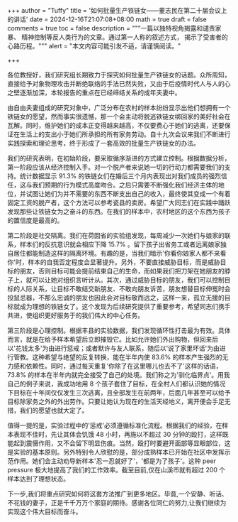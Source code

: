+++
author = "Tuffy"
title = '如何批量生产铁链女——董志民在第二十届会议上的讲话'
date = 2024-12-16T21:07:08+08:00
math = true 
draft = false
comments = true
toc = false
description = """一篇以独特视角揭露和谴责家暴、
精神控制等反人类行为的文章。通过第一人称的叙述方式，
揭示了受害者的心路历程。"""
alert = "本文内容可能引发不适，请谨慎阅读。"

+++

各位教授好，我们研究组长期致力于探究如何批量生产铁链女的话题。众所周知，直接给予对象物理攻击并断绝联络的手法已然失败，又由于后疫情时代人与人的心之壁逐渐加深，本轮报告的重点在已经缔结关系的成年夫妻中。

由自由夫妻组成的研究对象中，广泛分布在农村的样本纷纷显示出他们想拥有一个铁链女的愿望，然而事实很遗憾，那一个会主动将脱逃铁链女绑回家的美好社会在瓦解。同时，维护她们的成本正变得越来越高，不仅要费心于她们的逃离，还要保证在生活上的支出小于她们所承担的所有家务劳动。自十九次会议来我们不断进行实践探索和理论思考，终于形成了一套高效的批量生产铁链女的办法。

我们的研究表明，在初始阶段，要采取循序渐进的方式建立控制。根据数据分析，第一阶段应该从经济控制入手。对一个脱产者来说她一切的行动力都需要我们的支持。统计数据显示 91.3% 的铁链女们在婚后三个月内表现出对我们成员的强烈信任，这与我们预期的行为模式高度吻合。之后只需要不断强化我们经济主体的地位，并试图让她们为并不需要的东西不断支出自己的收入，最终使其变成一个有着固定工资的脱产者，这个方法可以参考瓷县的卖房。希望广大同志们在实践中踊跃发现那些让铁链女为之奋斗的东西。在我们的样本中，农村地区的这个东西为孩子的置信度是最高的。

第二阶段是社交隔离。我们在荷囡省的实验组发现，每周减少一次她们与娘家的联系，样本们的反抗意识就会相应下降 15.7% 。留下孩子出省务工或者远离娘家独自居住都能制造这样的隔离环境。有趣的是，当我们暗示'你看你娘家人都不来看你'时，样本的自我否定程度会显著提升。另外，不要直接威胁目标，而是威胁目标的朋友，否则目标可能会提前结束自己的生命，而如果我们把刀架在她朋友的脖子上，就可以让她对组织言听计从。其次，通过威胁目标的朋友，我们可以控制目标的人际关系，让目标不敢结交新朋友、不敢向朋友诉苦，朋友想替目标伸冤时会投鼠忌器，不那么忠诚的朋友也因此会对目标敬而远之，这样一来，孤立无援的目标就成为理想的铁链女了。这个发现为后续研究提供了重要参考，希望同志们携手共进，使组织更好服务于的我们伟大的中心任务。

第三阶段是心理控制。根据丰县的实验数据，我们发现循环性打击最为有效。具体而言，就是在给予样本希望后立即摧毁它。比如允许她们外出购物，但回来后以'花钱太多'为由进行惩戒；或者默许与友人联系，随后以'说了家里坏话'为由进行管教。这种希望与绝望的反复转换，能在半年内使 83.6% 的样本产生强烈的无力感和依赖性。同时，通过每天重复'你除了在这里哪儿也去不了'这样的话语， 73.8% 的样本在半年内就完全接受了自己的处境。我们称之为'驯化临界点'。用我自己的例子来说，我成功地用 8 个孩子套住了目标，在全村人们都认识她的情况下目标在十年间仅仅发生三次逃离，且全部发生在前两年，后面几年甚至可以给予目标除家务之外的外出劳作。只要让她认为现在的生活天经地义，离开便会手足无措，我们的愿望也就大定了。

值得一提的是，实验过程中的'惩戒'必须遵循标准化流程。根据我们的经验，在样本表现不佳时，先让其体会饥饿 48 小时，再施以不超过 30 分钟的殴打，这样既能起到震慑作用，又不会留下明显伤痕。当然，殴打时要避开面部等显眼部位，这是实验的基本原则。另外特别令人欣慰的是，部分成熟样本已开始在社区中发挥示范作用。她们会主动劝导新样本'忍一忍就好了'，'都是为了孩子'。这种 peer pressure 极大地提高了我们的工作效率。截至目前,仅在山溪市就有超过 200 个样本达到了理想状态。

下一步,我们将重点研究如何将这套方法推广到更多地区。毕竟,一个安静、听话、不花钱的妻子，正是千千万万个家庭的期待。感谢各位同仁的努力,让我们继续为实现这个伟大目标而奋斗。
